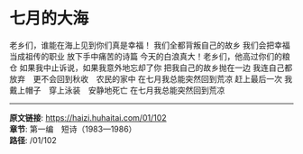 # 七月的大海

老乡们，谁能在海上见到你们真是幸福！
我们全都背叛自己的故乡
我们会把幸福当成祖传的职业
放下手中痛苦的诗篇
今天的白浪真大！老乡们，他高过你们的粮仓
如果我中止诉说，如果我意外地忘却了你
把我自己的故乡抛在一边
我连自己都放弃　更不会回到秋收　农民的家中
在七月我总能突然回到荒凉
赶上最后一次
我戴上帽子　穿上泳装　安静地死亡
在七月我总能突然回到荒凉

---

**原文链接**: https://haizi.huhaitai.com/01/102  
**章节**: 第一编　短诗（1983—1986）  
**路径**: /01/102
